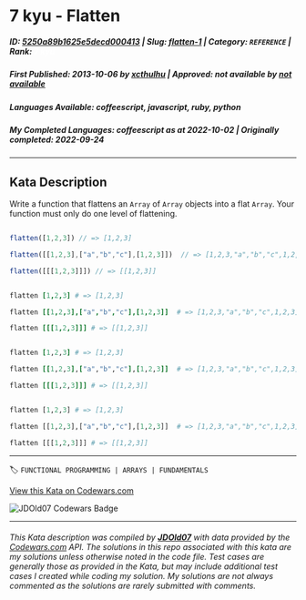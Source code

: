 # 7 kyu - Flatten

##### **ID**: [5250a89b1625e5decd000413](https://www.codewars.com/kata/5250a89b1625e5decd000413) | **Slug**: [flatten-1](https://www.codewars.com/kata/5250a89b1625e5decd000413) | **Category**: `REFERENCE` | **Rank**: <span style="color:white">7 kyu</span>

##### **First Published**: 2013-10-06 ***by*** [xcthulhu](https://www.codewars.com/users/xcthulhu) | **Approved**: *not available* ***by*** [*not available*](*https://www.codewars.com*)

##### **Languages Available**: coffeescript, javascript, ruby, python

##### **My Completed Languages**: coffeescript ***as at*** 2022-10-02 | **Originally completed**: 2022-09-24

---

## Kata Description


Write a function that flattens an `Array` of `Array` objects into a flat `Array`.  Your function must only do one level of flattening.



```javascript

flatten([1,2,3]) // => [1,2,3]

flatten([[1,2,3],["a","b","c"],[1,2,3]])  // => [1,2,3,"a","b","c",1,2,3]

flatten([[[1,2,3]]]) // => [[1,2,3]]

```



```coffeescript

flatten [1,2,3] # => [1,2,3]

flatten [[1,2,3],["a","b","c"],[1,2,3]]  # => [1,2,3,"a","b","c",1,2,3]

flatten [[[1,2,3]]] # => [[1,2,3]]

```



```ruby

flatten [1,2,3] # => [1,2,3]

flatten [[1,2,3],["a","b","c"],[1,2,3]]  # => [1,2,3,"a","b","c",1,2,3]

flatten [[[1,2,3]]] # => [[1,2,3]]

```



```python

flatten [1,2,3] # => [1,2,3]

flatten [[1,2,3],["a","b","c"],[1,2,3]]  # => [1,2,3,"a","b","c",1,2,3]

flatten [[[1,2,3]]] # => [[1,2,3]]

```

---


🏷 `FUNCTIONAL PROGRAMMING | ARRAYS | FUNDAMENTALS`


[View this Kata on Codewars.com](https://www.codewars.com/kata/5250a89b1625e5decd000413)

![](https://www.codewars.com/users/jdold07/badges/large "JDOld07 Codewars Badge")

---

###### *This Kata description was compiled by [**JDOld07**](https://tpstech.dev) with data provided by the [Codewars.com](https://www.codewars.com) API.  The solutions in this repo associated with this kata are my solutions unless otherwise noted in the code file.  Test cases are generally those as provided in the Kata, but may include additional test cases I created while coding my solution.  My solutions are not always commented as the solutions are rarely submitted with comments.*
